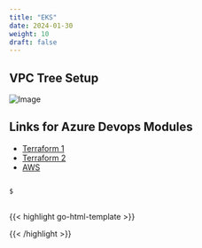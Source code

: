 ```yaml
---
title: "EKS"
date: 2024-01-30
weight: 10
draft: false
---
```


## VPC Tree Setup

![Image](../../images/000003.png)


## Links for Azure Devops Modules

- [Terraform 1](https://marketplace.visualstudio.com/items?itemName=ms-devlabs.custom-terraform-tasks)
- [Terraform 2](https://marketplace.visualstudio.com/items?itemName=JasonBJohnson.azure-pipelines-tasks-terraform)
- [AWS](https://marketplace.visualstudio.com/items?itemName=AmazonWebServices.aws-vsts-tools)


```bash

$ 

```

##

{{< highlight go-html-template >}}




{{< /highlight >}}

